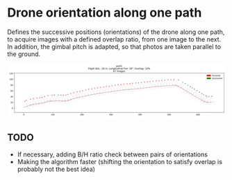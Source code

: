 # Drone orientation along one path

Defines the successive positions (orientations) of the drone along one path, to acquire images with a defined overlap ratio, from one image to the next.
In addition, the gimbal pitch is adapted, so that photos are taken parallel to the ground.

![prof1](/drone_orientation/prof1_orientations.svg)

## TODO

* If necessary, adding B/H ratio check between pairs of orientations
* Making the algorithm faster (shifting the orientation to satisfy overlap is probably not the best idea)

